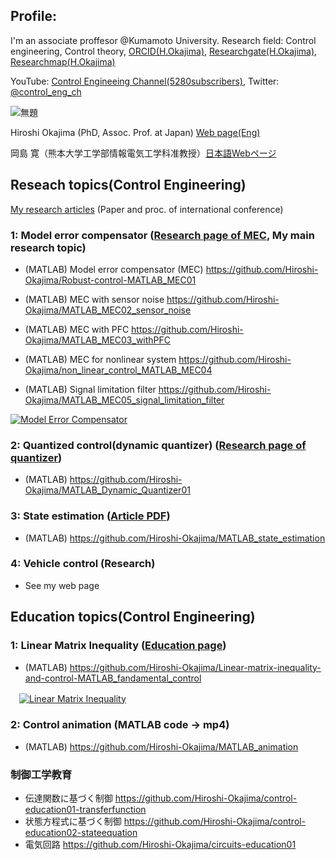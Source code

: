 
## Profile: 

I'm an associate proffesor @Kumamoto University. Research field: Control engineering, Control theory, [ORCID(H.Okajima)](https://orcid.org/0000-0001-7621-7482), [Researchgate(H.Okajima)](https://www.researchgate.net/profile/Hiroshi-Okajima), [Researchmap(H.Okajima)](https://researchmap.jp/read0203288?lang=en)

YouTube: [Control Engineeing Channel(5280subscribers)](https://www.youtube.com/c/ControlEngineeringChannel/videos), Twitter: [@control_eng_ch](https://twitter.com/control_eng_ch)

![無題](https://user-images.githubusercontent.com/112537733/188295382-7b3892e7-38ec-4fc6-93e2-f9d575c0926c.jpg)

Hiroshi Okajima (PhD, Assoc. Prof. at Japan) [Web page(Eng)](https://sites.google.com/view/hiroshi-okajima)

岡島 寛（熊本大学工学部情報電気工学科准教授）[日本語Webページ](https://sites.google.com/view/okajima-lab)

## Reseach topics(Control Engineering) 

[My research articles](https://sites.google.com/view/control-engineering-lab/profile/research-achievements) (Paper and proc. of international conference)

### 1: Model error compensator ([Research page of MEC](https://sites.google.com/view/control-engineering-lab/model-error-compensator), My main research topic)

  - (MATLAB) Model error compensator (MEC) https://github.com/Hiroshi-Okajima/Robust-control-MATLAB_MEC01
  
  - (MATLAB) MEC with sensor noise https://github.com/Hiroshi-Okajima/MATLAB_MEC02_sensor_noise
  
  - (MATLAB) MEC with PFC https://github.com/Hiroshi-Okajima/MATLAB_MEC03_withPFC
  
  - (MATLAB) MEC for nonlinear system https://github.com/Hiroshi-Okajima/non_linear_control_MATLAB_MEC04
  
  - (MATLAB) Signal limitation filter https://github.com/Hiroshi-Okajima/MATLAB_MEC05_signal_limitation_filter
 
 [![Model Error Compensator](https://user-images.githubusercontent.com/112537733/188101796-e5bb2581-ab5b-4618-8380-e1d0a7320e71.png)](https://youtu.be/hYeekwsedAM)

### 2: Quantized control(dynamic quantizer) ([Research page of quantizer](https://sites.google.com/view/control-engineering-lab/dynamic-quantizer))

  - (MATLAB) https://github.com/Hiroshi-Okajima/MATLAB_Dynamic_Quantizer01

### 3: State estimation ([Article PDF](https://www.tandfonline.com/doi/full/10.1080/18824889.2021.1985702))

  - (MATLAB) https://github.com/Hiroshi-Okajima/MATLAB_state_estimation 

### 4: Vehicle control (Research)

  - See my web page

## Education topics(Control Engineering)

### 1: Linear Matrix Inequality ([Education page](https://sites.google.com/view/control-engineering-lab/linear-matrix-inequality))

  - (MATLAB) https://github.com/Hiroshi-Okajima/Linear-matrix-inequality-and-control-MATLAB_fandamental_control

　[![Linear Matrix Inequality](https://user-images.githubusercontent.com/112537733/188101141-f86dee2e-ba6a-41c3-b223-e12b2da5aef6.png)](https://youtu.be/QfXJ01dIpL0)

### 2: Control animation (MATLAB code -> mp4)

  - (MATLAB) https://github.com/Hiroshi-Okajima/MATLAB_animation

### 制御工学教育

 - 伝達関数に基づく制御 https://github.com/Hiroshi-Okajima/control-education01-transferfunction
 - 状態方程式に基づく制御 https://github.com/Hiroshi-Okajima/control-education02-stateequation
 - 電気回路 https://github.com/Hiroshi-Okajima/circuits-education01
